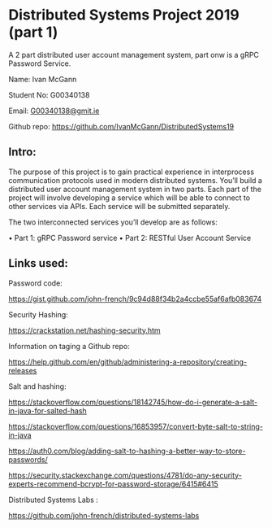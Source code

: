 # Distributed Systems Project 2019 (part 1) 

A 2 part distributed user account management system, part onw is a gRPC Password Service.



Name: Ivan McGann

Student No: G00340138

Email: G00340138@gmit.ie

Github repo: https://github.com/IvanMcGann/DistributedSystems19


## Intro:
The purpose of this project is to gain practical experience in interprocess communication protocols used in modern distributed systems. You’ll build a distributed user account management system in two parts. Each part of the project will involve developing a service which will be able to connect to other services via APIs. Each service will be submitted separately. 

The two interconnected services you’ll develop are as follows:

• Part 1: gRPC Password service
• Part 2: RESTful User Account Service

## Links used:

Password code:

https://gist.github.com/john-french/9c94d88f34b2a4ccbe55af6afb083674

Security Hashing:

https://crackstation.net/hashing-security.htm

Information on taging a Github repo:

https://help.github.com/en/github/administering-a-repository/creating-releases

Salt and hashing:

https://stackoverflow.com/questions/18142745/how-do-i-generate-a-salt-in-java-for-salted-hash

https://stackoverflow.com/questions/16853957/convert-byte-salt-to-string-in-java

https://auth0.com/blog/adding-salt-to-hashing-a-better-way-to-store-passwords/

https://security.stackexchange.com/questions/4781/do-any-security-experts-recommend-bcrypt-for-password-storage/6415#6415






Distributed Systems Labs :

https://github.com/john-french/distributed-systems-labs


